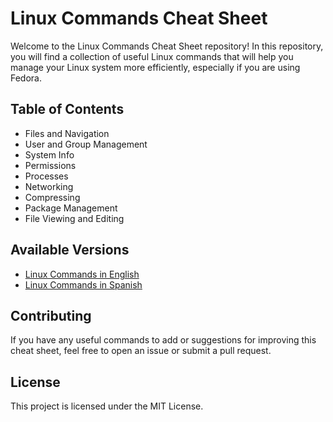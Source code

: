 # Linux Commands Cheat Sheet

Welcome to the Linux Commands Cheat Sheet repository! In this repository, you will find a collection of useful Linux commands that will help you manage your Linux system more efficiently, especially if you are using Fedora.

## Table of Contents

- Files and Navigation
- User and Group Management
- System Info
- Permissions
- Processes
- Networking
- Compressing
- Package Management
- File Viewing and Editing

## Available Versions

- [Linux Commands in English](Linux_Commands_in_English.md)
- [Linux Commands in Spanish](Linux_Commands_in_Spanish.md)

## Contributing

If you have any useful commands to add or suggestions for improving this cheat sheet, feel free to open an issue or submit a pull request.

## License

This project is licensed under the MIT License.
